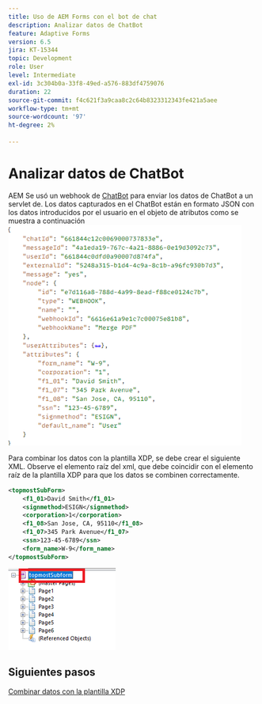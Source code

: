 ```yaml
---
title: Uso de AEM Forms con el bot de chat
description: Analizar datos de ChatBot
feature: Adaptive Forms
version: 6.5
jira: KT-15344
topic: Development
role: User
level: Intermediate
exl-id: 3c304b0a-33f8-49ed-a576-883df4759076
duration: 22
source-git-commit: f4c621f3a9caa8c2c64b8323312343fe421a5aee
workflow-type: tm+mt
source-wordcount: '97'
ht-degree: 2%

---
```


# Analizar datos de ChatBot

AEM Se usó un webhook de [ChatBot](https://www.chatbot.com/help/webhooks/what-are-webhooks/) para enviar los datos de ChatBot a un servlet de.
Los datos capturados en el ChatBot están en formato JSON con los datos introducidos por el usuario en el objeto de atributos como se muestra a continuación
![chatbot-data](assets/chat-bot-data.png)

Para combinar los datos con la plantilla XDP, se debe crear el siguiente XML. Observe el elemento raíz del xml, que debe coincidir con el elemento raíz de la plantilla XDP para que los datos se combinen correctamente.


```xml
<topmostSubForm>
    <f1_01>David Smith</f1_01>
    <signmethod>ESIGN</signmethod>
    <corporation>1</corporation>
    <f1_08>San Jose, CA, 95110</f1_08>
    <f1_07>345 Park Avenue</f1_07>
    <ssn>123-45-6789</ssn>
    <form_name>W-9</form_name>
</topmostSubForm>
```

![xdp-template](assets/xdp-template.png)

## Siguientes pasos

[Combinar datos con la plantilla XDP](./merge-data-with-template.md)
